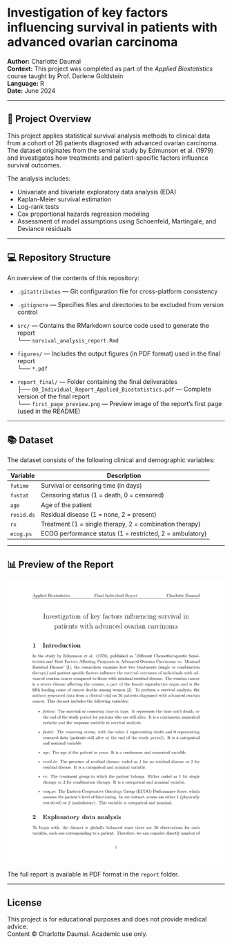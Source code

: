 # Investigation of key factors influencing survival in patients with advanced ovarian carcinoma 

**Author:** Charlotte Daumal   
**Context:** This project was completed as part of the *Applied Biostatistics* course taught by Prof. Darlene Goldstein  
**Language:** R  
**Date:** June 2024  

---

## 📘 Project Overview

This project applies statistical survival analysis methods to clinical data from a cohort of 26 patients diagnosed with advanced ovarian carcinoma. The dataset originates from the seminal study by Edmunson et al. (1979) and investigates how treatments and patient-specific factors influence survival outcomes.

The analysis includes:

- Univariate and bivariate exploratory data analysis (EDA)
- Kaplan-Meier survival estimation
- Log-rank tests
- Cox proportional hazards regression modeling
- Assessment of model assumptions using Schoenfeld, Martingale, and Deviance residuals

---

## 💻 Repository Structure

An overview of the contents of this repository:

- `.gitattributes` — Git configuration file for cross-platform consistency  
- `.gitignore` — Specifies files and directories to be excluded from version control  

- `src/` — Contains the RMarkdown source code used to generate the report  
  └── `survival_analysis_report.Rmd`  

- `figures/` — Includes the output figures (in PDF format) used in the final report  
  └── `*.pdf`  

- `report_final/` — Folder containing the final deliverables  
  ├── `00_Individual_Report_Applied_Biostatistics.pdf` — Complete version of the final report  
  └── `first_page_preview.png` — Preview image of the report’s first page (used in the README)

---

## 📚 Dataset

The dataset consists of the following clinical and demographic variables:

| Variable   | Description |
|------------|-------------|
| `futime`   | Survival or censoring time (in days) |
| `fustat`   | Censoring status (1 = death, 0 = censored) |
| `age`      | Age of the patient |
| `resid.ds` | Residual disease (1 = none, 2 = present) |
| `rx`       | Treatment (1 = single therapy, 2 = combination therapy) |
| `ecog.ps`  | ECOG performance status (1 = restricted, 2 = ambulatory) |

---

## 📊 Preview of the Report

![Preview – First Page of the Report](report/final_report_preview.png)

The full report is available in PDF format in the `report` folder.

---

## License

This project is for educational purposes and does not provide medical advice.  
Content © Charlotte Daumal. Academic use only.
